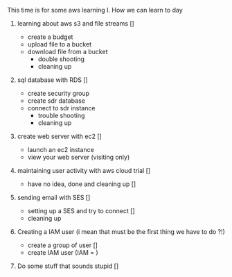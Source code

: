 This time is for some aws learning
I. How we can learn to day
1. learning about aws s3 and file streams []
    - create a budget
    - upload file to a bucket
    - download file from a bucket
        - double shooting  
        - cleaning up

2. sql database with RDS []
    - create security group
    - create sdr database
    - connect to sdr instance
        - trouble shooting
        - cleaning up

3. create web server with ec2 []
    - launch an ec2 instance 
    - view your web server (visiting only)

4. maintaining user activity with aws cloud trial []
    - have no idea, done and cleaning up []

5. sending email with SES  []
    - setting up a SES and try to connect  []
    - cleaning up

6. Creating a IAM user (i mean that must be the first thing we have to do ?!)
    - create a group of user []
    - create IAM user (IAM = )
7. Do some stuff that sounds stupid []